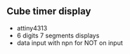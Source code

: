## Cube timer display

- attiny4313
- 6 digits 7 segments displays
- data input with npn for NOT on input

